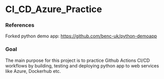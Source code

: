 # CI_CD_Azure_Practice

### References
Forked python demo app: <a href="https://github.com/benc-uk/python-demoapp">
https://github.com/benc-uk/python-demoapp</a>

### Goal
The main purpose for this project is to practice Github Actions CI/CD workflows by building, testing and deploying python app to web services like Azure, Dockerhub etc.
